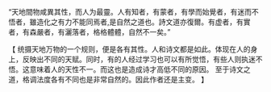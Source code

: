 “天地間物咸異其性，而人为最靈。人有知者，有蒙者，有學而始覺者，有迷而不悟者，雖造化之有力不能同焉者,是自然之道也。詩文道亦復爾。有虚者，有實者，有森嚴者，有灑落者，格格體體，自然不一矣。”

【
统摄天地万物的一个规则，便是各有其性。人和诗文都是如此。体现在人的身上，反映出不同的天赋。同时，有的人经过学习也可以有所觉悟，有些人则执迷不悟。这意味着人的天性不一。而这也是造成诗才高低不同的原因。
至于诗文之道，格调法度各有不同也是非常自然的。因此作者还是主变。
】